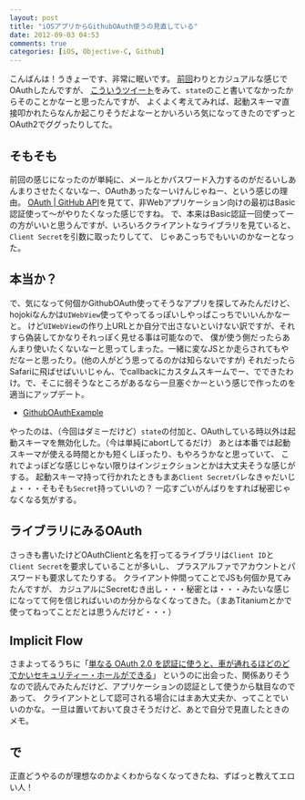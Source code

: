 ```yaml
---
layout: post
title: "iOSアプリからGithubOAuth使うの見直している"
date: 2012-09-03 04:53
comments: true
categories: [iOS, Objective-C, Github]
---
```


こんばんは！うきょーです、非常に眠いです。
[前回](http://yaakaito.github.com/blog/2012/09/01/github-oauth/)わりとカジュアルな感じでOAuthしたんですが、
[こういうツイート](https://twitter.com/azu_re/status/241853336964444160)をみて、`state`のこと書いてなかったからそのことかなーと思ったんですが、
よくよく考えてみれば、起動スキーマ直接叩かれたらなんか起こりそうだよなーとかいろいろ気になってきたのでずっとOAuth2でググったりしてた。

## そもそも
前回の感じになったのが単純に、メールとかパスワード入力するのがだるいしあんまりさせたくないなー、OAuthあったなーいけんじゃねー、という感じの理由。
[OAuth | GitHub API](http://developer.github.com/v3/oauth/)を見てて、非Webアプリケーション向けの最初はBasic認証使って〜がやりたくなった感じですね。
で、本来はBasic認証一回使ってーの方がいいと思うんですが、いろいろクライアントなライブラリを見ていると、`Client Secret`を引数に取ったりしてて、
じゃあこっちでもいいのかなーとなった。

## 本当か？
で、気になって何個かGithubOAuth使ってそうなアプリを探してみたんだけど、hojokiなんかは`UIWebView`使ってやってるっぽいしやっぱこっちでいいんかなーと。
けど`UIWebView`の作り上URLとか自分で出さないといけない訳ですが、それすら偽装してかなりそれっぽく見せる事は可能なので、
僕が使う側だったらあんまり使いたくないなーと思ってしまった。一緒に変なJSとか走らされてもやだなーと思ったり。(他の人がどう思ってるのかは知らないですが)
それだったらSafariに飛ばせばいいじゃん、でcallbackにカスタムスキームでー、でできたわけ。で、そこに弱そうなところがあるなら一旦塞ぐかーという感じで作ったのを適当にアップデート。

* [GithubOAuthExample](https://github.com/yaakaito/GithubOAuthExample)

やったのは、（今回はダミーだけど）`state`の付加と、OAuthしている時以外は起動スキーマを無効化した。（今は単純にabortしてるだけ）
あとは本番では起動スキーマが使える時間とかも短くしぼったり、もやろうかなと思っていて、
これでよっぽどな感じじゃない限りはインジェクションとかは大丈夫そうな感じがする。
起動スキーマ持って行かれたときもまあ`Client Secret`バレなきゃだいじょ・・・そもそも`Secret`持っていいの？
一応すごいがんばりをすれば秘密じゃなくなる気がする。

## ライブラリにみるOAuth
さっきも書いたけどOAuthClientと名を打ってるライブラリは`Client ID`と`Client Secret`を要求していることが多いし、
プラスアルファでアカウントとパスワードも要求してたりする。
クライアント仲間ってことでJSも何個か見てみたんですが、
カジュアルにSecretむき出し・・・秘密とは・・・みたいな感じになってて何を信じればいいのか分からなくなってきた。（まあTitaniumとかで使ってねってことだとは思うんだけど・・・）

## Implicit Flow
さまよってるうちに「[単なる OAuth 2.0 を認証に使うと、車が通れるほどのどでかいセキュリティー・ホールができる](http://www.sakimura.org/2012/02/1487/)」
というのに出会った、関係ありそうなので読んでみたんだけど、アプリケーションの認証として使うから駄目なのであって、
クライアントとして認可される場合にはまあ大丈夫か、ってことでいいのかな。
一旦は置いておいて良さそうだけど、あとで自分で見直したときのメモ。

## で
正直どうやるのが理想なのかよくわからなくなってきたね、ずばっと教えてエロい人！



